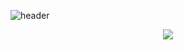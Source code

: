 ![header](https://capsule-render.vercel.app/api?type=waving&color=000000&height=150&section=header&text=893107&fontColor=ffffff&fontSize=70&animation=fadeIn&fontAlignY=55)

<div align="center">
  <img src="https://github.com/oka1313/oka1313/assets/101691440/92118a53-c5b6-40bc-b130-bf8c398d7b51" />
</div>




